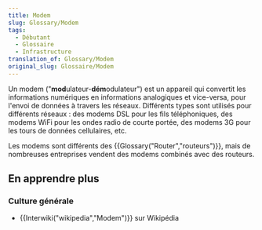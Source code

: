 ```yaml
---
title: Modem
slug: Glossary/Modem
tags:
  - Débutant
  - Glossaire
  - Infrastructure
translation_of: Glossary/Modem
original_slug: Glossaire/Modem
---
```

Un modem ("**mod**ulateur-**dém**odulateur") est un appareil qui convertit les informations numériques en informations analogiques et vice-versa, pour l'envoi de données à travers les réseaux. Différents types sont utilisés pour différents réseaux : des modems DSL pour les fils téléphoniques, des modems WiFi pour les ondes radio de courte portée, des modems 3G pour les tours de données cellulaires, etc.

Les modems sont différents des {{Glossary("Router","routeurs")}}, mais de nombreuses entreprises vendent des modems combinés avec des routeurs.

## En apprendre plus

### Culture générale

- {{Interwiki("wikipedia","Modem")}} sur Wikipédia
